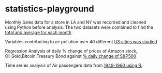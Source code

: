 # statistics-playground
Monthly Sales data for a store in LA and NY was recorded and cleaned using Python before analysis. The two datasets were combined to find the [total and average for each month](./lanysalesdata.ipynb).


Variables contributing to air pollution over 40 different [US cities was studied](./multivariate-sas.md)


Regression Analysis of daily % change of prices of Amazon stock, Oil,Gold,Bitcoin,Treasury Bond against [% daily change of S&P500](./PythonProjectCompiled.ipynb)

Time series analysis of Air passengers data from [1949-1960 using R.](./TS_1Rcode.Rmd)
